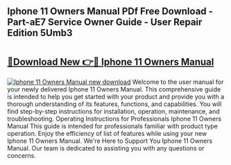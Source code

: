 ## Iphone 11 Owners Manual PDf Free Download - Part-aE7 Service Owner Guide - User Repair Edition 5Umb3

# <h2><a href="http://bc25021.oget.top/?id=Iphone+11+Owners+Manual">🔗Download New 👉🔴 Iphone 11 Owners Manual</a></h2>

[![Iphone 11 Owners Manual new download](https://i.imgur.com/5g1atiW.png)](http://bc25021.oget.top/?id=Iphone+11+Owners+Manual)
Welcome to the user manual for your newly delivered Iphone 11 Owners Manual. This comprehensive guide is intended to help you get started with your product and provide you with a thorough understanding of its features, functions, and capabilities. You will find step-by-step instructions for installation, operation, maintenance, and troubleshooting. Operating Instructions for Professionals Iphone 11 Owners Manual This guide is intended for professionals familiar with product type operation. Enjoy the efficiency of list of features while using your new Iphone 11 Owners Manual. We're Here to Support You Iphone 11 Owners Manual. Our team is dedicated to assisting you with any questions or concerns.
